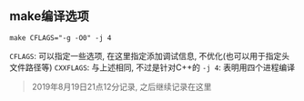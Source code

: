 ## make编译选项
```
make CFLAGS="-g -O0" -j 4
```
`CFLAGS`: 可以指定一些选项, 在这里指定添加调试信息, 不优化(也可以用于指定头文件路径等)
`CXXFLAGS`: 与上述相同, 不过是针对C++的
`-j 4`: 表明用四个进程编译


> 2019年8月19日21点12分记录, 之后继续记录在这里